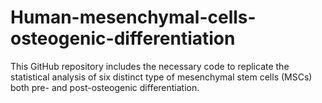 # Human-mesenchymal-cells-osteogenic-differentiation
This GitHub repository includes the necessary code to replicate the statistical analysis of six distinct type of mesenchymal stem cells (MSCs) both pre- and post-osteogenic differentiation.
